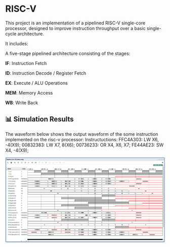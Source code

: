 # RISC-V

This project is an implementation of a pipelined RISC-V single-core processor, designed to improve instruction throughput over a basic single-cycle architecture.

It includes:

A five-stage pipelined architecture consisting of the stages:

**IF**: Instruction Fetch

**ID**: Instruction Decode / Register Fetch

**EX**: Execute / ALU Operations

**MEM**: Memory Access

**WB**: Write Back

## 📊 Simulation Results

The waveform below shows the output waveform of the some instruction implemented on the risc-v processor:
Instructuctions: 
FFC4A303: LW X6, -4(X9);
00832383: LW X7, 8(X6);
00736233: OR X4, X6, X7;
FE44AE23: SW X4, -4(X9);

![Risc-v waveform](Risc_v_waveform1.png)
